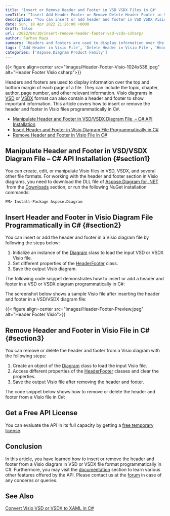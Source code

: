 ```yaml
---
title: 'Insert or Remove Header and Footer in VSD VSDX Files in C#'
seoTitle: "Insert Add Header Footer or Remove Delete Header Footer in Visio VSD"
description: "You can insert or add header and footer in VSD VSDX Visio Diagram files. Delete or Remove Header Footer from Visio Drawings programmatically in C#."
date: Sun, 10 Apr 2022 21:26:00 +0000
draft: false
url: /2022/04/10/insert-remove-header-footer-vsd-vsdx-csharp/
author: Farhan Raza
summary: 'Headers and footers are used to display information over the top and bottom margin of each page of a file. They can include the topic, chapter, author, page number, and other relevant information. Visio diagrams in VSD or VSDX format can also contain a header and footer to show important information. This article covers how to **insert or remove the header and footer in Visio files programmatically in C#.**'
tags: ['Add Header in Visio File', 'Delete Header in Visio File', 'Header Footer in VSD', 'Header Footer in VSDX', 'Insert Header in Visio File', 'Insert or Delete Header Footer in Visio csharp', 'Remove Header in Visio File', 'csharp Insert or Delete Header Footer']
categories: ['Aspose.Diagram Product Family']
---
```




{{< figure align=center src="images/Header-Footer-Visio-1024x536.jpeg" alt="Header Footer Visio csharp">}}


Headers and footers are used to display information over the top and bottom margin of each page of a file. They can include the topic, chapter, author, page number, and other relevant information. Visio diagrams in [VSD][1] or [VSDX][2] format can also contain a header and footer to show important information. This article covers how to insert or remove the header and footer in Visio files programmatically in C#.

*   [Manipulate Header and Footer in VSD/VSDX Diagram File  – C# API Installation][3]
*   [Insert Header and Footer in Visio Diagram File Programmatically in C#][4]
*   [Remove Header and Footer in Visio File in C#][5]

## Manipulate Header and Footer in VSD/VSDX Diagram File – C# API Installation {#section1}

You can create, edit, or manipulate Visio files in VSD, VSDX, and several other file formats. For working with the header and footer section in Visio diagrams, you need to download the DLL file of [Aspose.Diagram for .NET][6]  from the [Downloads][7] section, or run the following NuGet installation commands:

```
PM> Install-Package Aspose.Diagram
```

## Insert Header and Footer in Visio Diagram File Programmatically in C# {#section2}

You can insert or add the header and footer in a Visio diagram file by following the steps below:

1.  Initialize an instance of the [Diagram][8] class to load the input VSD or VSDX Visio file.
2.  Set different properties of the [HeaderFooter][9] class.
3.  Save the output Visio diagram.

The following code snippet demonstrates how to insert or add a header and footer in a VSD or VSDX diagram programmatically in C#:



The screenshot below shows a sample Visio file after inserting the header and footer in a VSD/VSDX diagram file:



{{< figure align=center src="images/Header-Footer-Preview.jpeg" alt="Header Footer Visio">}}


## Remove Header and Footer in Visio File in C# {#section3}

You can remove or delete the header and footer from a Visio diagram with the following steps:

1.  Create an object of the [Diagram][10] class to load the input Visio file.
2.  Access different properties of the [HeaderFooter][11] classes and clear the properties.
3.  Save the output Visio file after removing the header and footer.

The code snippet below shows how to remove or delete the header and footer from a Visio file in C#:



## Get a Free API License

You can evaluate the API in its full capacity by getting a [free temporary license][12].

## Conclusion

In this article, you have learned how to insert or remove the header and footer from a Visio diagram in VSD or VSDX file format programmatically in C#. Furthermore, you may visit the [documentation][13] section to learn various other features offered by the API. Please contact us at the [forum][14] in case of any concerns or queries.

## See Also

[Convert Visio VSD or VSDX to XAML in C#][15]




[1]: https://docs.fileformat.com/visio/vsd/
[2]: https://docs.fileformat.com/visio/vsdx/
[3]: #section1
[4]: #section2
[5]: #section3
[6]: https://products.aspose.com/diagram/net/
[7]: https://downloads.aspose.com/
[8]: https://apireference.aspose.com/diagram/net/aspose.diagram/diagram
[9]: https://apireference.aspose.com/diagram/net/aspose.diagram/headerfooter
[10]: https://apireference.aspose.com/diagram/net/aspose.diagram/diagram
[11]: https://apireference.aspose.com/diagram/net/aspose.diagram/headerfooter
[12]: https://purchase.aspose.com/temporary-license
[13]: https://docs.aspose.com/diagram/net/developer-guide/
[14]: https://forum.aspose.com/c/diagram
[15]: https://blog.aspose.com/2022/03/29/convert-vsd-vsdx-to-xaml-csharp/




